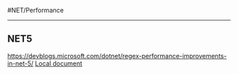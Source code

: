 #NET/Performance 

---

## NET5

https://devblogs.microsoft.com/dotnet/regex-performance-improvements-in-net-5/
[Local document](zDOC_NET-Performance-Regex_NET5.mhtml)